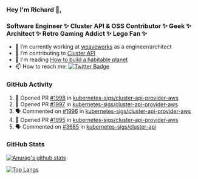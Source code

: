 ### Hey I'm Richard 👋, 

<h3 align="left">Software Engineer ✨ Cluster API & OSS Contributor ✨ Geek ✨ Architect ✨ Retro Gaming Addict ✨ Lego Fan ✨</h3>

- 🔭 I’m currently working at [weaveworks](https://github.com/weaveworks) as a engineer/architect
- 👯 I’m contributing to [Cluster API](https://github.com/kubernetes-sigs/cluster-api-provider-aws/pulls?q=is%3Aissue+is%3Apr+author%3Arichardcase+)
- 💬 I'm reading [How to build a habitable planet](https://www.amazon.co.uk/How-Build-Habitable-Planet-Humankind/dp/0691140065)
- 📫 How to reach me: [![Twitter Badge](https://img.shields.io/badge/-@fruit_case-00acee?style=flat&logo=Twitter&logoColor=white)](https://twitter.com/intent/follow?screen_name=fruit_case "Follow on Twitter")

### GitHub Activity 

<!--START_SECTION:activity-->
1. 💪 Opened PR [#1998](https://github.com/kubernetes-sigs/cluster-api-provider-aws/pull/1998) in [kubernetes-sigs/cluster-api-provider-aws](https://github.com/kubernetes-sigs/cluster-api-provider-aws)
2. 💪 Opened PR [#1997](https://github.com/kubernetes-sigs/cluster-api-provider-aws/pull/1997) in [kubernetes-sigs/cluster-api-provider-aws](https://github.com/kubernetes-sigs/cluster-api-provider-aws)
3. 🗣 Commented on [#1996](https://github.com/kubernetes-sigs/cluster-api-provider-aws/issues/1996) in [kubernetes-sigs/cluster-api-provider-aws](https://github.com/kubernetes-sigs/cluster-api-provider-aws)
4. 💪 Opened PR [#1995](https://github.com/kubernetes-sigs/cluster-api-provider-aws/pull/1995) in [kubernetes-sigs/cluster-api-provider-aws](https://github.com/kubernetes-sigs/cluster-api-provider-aws)
5. 🗣 Commented on [#3685](https://github.com/kubernetes-sigs/cluster-api/issues/3685) in [kubernetes-sigs/cluster-api](https://github.com/kubernetes-sigs/cluster-api)
<!--END_SECTION:activity-->

### GitHub Stats

[![Anurag's github stats](https://github-readme-stats.vercel.app/api?username=richardcase&count_private=true&show_icons=true)](https://github.com/anuraghazra/github-readme-stats)

[![Top Langs](https://github-readme-stats.vercel.app/api/top-langs/?username=richardcase&hide=html&layout=compact)](https://github.com/anuraghazra/github-readme-stats)
